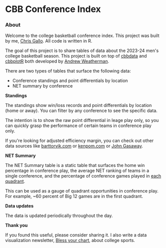 # CBB Conference Index 

### About

Welcome to the college basketball conference index. This project was built by me, [Chris Gallo](https://hellogallo.com). All code is written in R.  

The goal of this project is to share tables of data about the 2023-24 men's college basketball season. This project is built on top of [cbbdata](https://github.com/andreweatherman/cbbdata) and [cbbplotR](https://cbbplotr.aweatherman.com/index.html) both developed by [Andrew Weatherman](https://www.aweatherman.com/). 

There are two types of tables that surface the following data: 

- Conference standings and point differentials by location
- NET summary by conference 

**Standings**

The standings show win/loss records and point differentials by location (home or away). You can filter by any conference to see the specific data. 

The intention is to show the raw point differential in leage play only, so you can quickly grasp the performance of certain teams in conference play only. 

If you're looking for adjusted efficiency margin, you can check out other data sources like [barttorvik.com](https://barttorvik.com/#) or [kenpom.com](https://kenpom.com/) or [John Gasaway](https://johngasaway.com/).

**NET Summary**

The NET Summary table is a static table that surfaces the home win percentage in conference play, the average NET ranking of teams in a single conference, and the percentage of conference games played in [each quadrant](https://www.ncaa.com/news/basketball-men/article/2022-12-05/college-basketballs-net-rankings-explained). 

This can be used as a gauge of quadrant opportunities in conference play. For example, ~60 percent of Big 12 games are in the first quadrant. 

**Data updates**

The data is updated periodically throughout the day. 

**Thank you**

If you found this useful, please consider sharing it. I also write a data visualization newsletter, [Bless your chart](https://blessyourchart.substack.com/), about college sports. 
